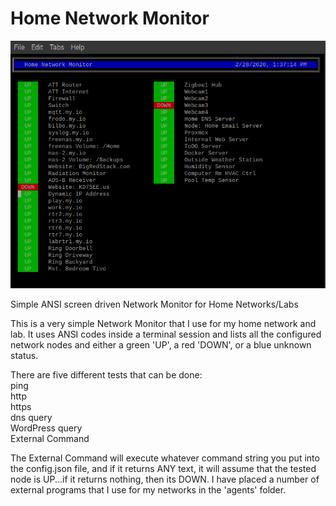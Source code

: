 # Home Network Monitor
![Screenshot of HNM](/hnm-screen.png)

Simple ANSI screen driven Network Monitor for Home Networks/Labs

This is a very simple Network Monitor that I use for my home network and lab.  It uses ANSI codes inside a terminal session and lists all the configured network nodes and either a green 'UP', a red 'DOWN', or a blue unknown status.

There are five different tests that can be done:\
  ping\
  http\
  https\
  dns query\
  WordPress query\
  External Command

The External Command will execute whatever command string you put into the config.json file, and if it returns ANY text, it will assume that the tested node is UP...if it returns nothing, then its DOWN.
I have placed a number of external programs that I use for my networks in the 'agents' folder.
